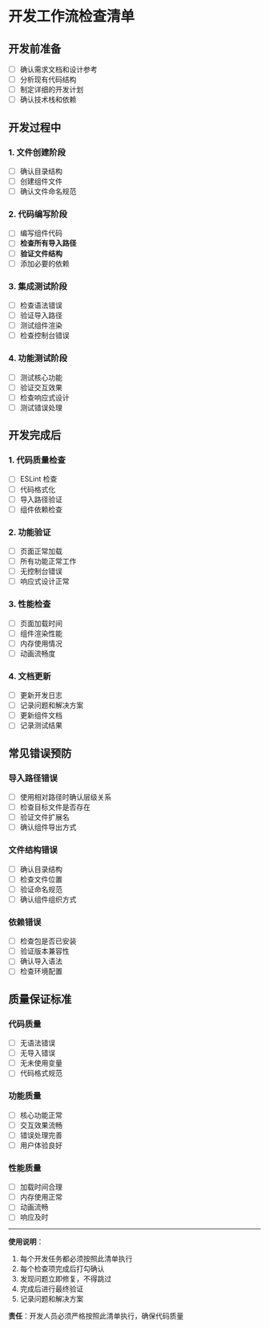 # 开发工作流检查清单

## 开发前准备
- [ ] 确认需求文档和设计参考
- [ ] 分析现有代码结构
- [ ] 制定详细的开发计划
- [ ] 确认技术栈和依赖

## 开发过程中
### 1. 文件创建阶段
- [ ] 确认目录结构
- [ ] 创建组件文件
- [ ] 确认文件命名规范

### 2. 代码编写阶段
- [ ] 编写组件代码
- [ ] **检查所有导入路径**
- [ ] **验证文件结构**
- [ ] 添加必要的依赖

### 3. 集成测试阶段
- [ ] 检查语法错误
- [ ] 验证导入路径
- [ ] 测试组件渲染
- [ ] 检查控制台错误

### 4. 功能测试阶段
- [ ] 测试核心功能
- [ ] 验证交互效果
- [ ] 检查响应式设计
- [ ] 测试错误处理

## 开发完成后
### 1. 代码质量检查
- [ ] ESLint 检查
- [ ] 代码格式化
- [ ] 导入路径验证
- [ ] 组件依赖检查

### 2. 功能验证
- [ ] 页面正常加载
- [ ] 所有功能正常工作
- [ ] 无控制台错误
- [ ] 响应式设计正常

### 3. 性能检查
- [ ] 页面加载时间
- [ ] 组件渲染性能
- [ ] 内存使用情况
- [ ] 动画流畅度

### 4. 文档更新
- [ ] 更新开发日志
- [ ] 记录问题和解决方案
- [ ] 更新组件文档
- [ ] 记录测试结果

## 常见错误预防
### 导入路径错误
- [ ] 使用相对路径时确认层级关系
- [ ] 检查目标文件是否存在
- [ ] 验证文件扩展名
- [ ] 确认组件导出方式

### 文件结构错误
- [ ] 确认目录结构
- [ ] 检查文件位置
- [ ] 验证命名规范
- [ ] 确认组件组织方式

### 依赖错误
- [ ] 检查包是否已安装
- [ ] 验证版本兼容性
- [ ] 确认导入语法
- [ ] 检查环境配置

## 质量保证标准
### 代码质量
- [ ] 无语法错误
- [ ] 无导入错误
- [ ] 无未使用变量
- [ ] 代码格式规范

### 功能质量
- [ ] 核心功能正常
- [ ] 交互效果流畅
- [ ] 错误处理完善
- [ ] 用户体验良好

### 性能质量
- [ ] 加载时间合理
- [ ] 内存使用正常
- [ ] 动画流畅
- [ ] 响应及时

---

**使用说明**：
1. 每个开发任务都必须按照此清单执行
2. 每个检查项完成后打勾确认
3. 发现问题立即修复，不得跳过
4. 完成后进行最终验证
5. 记录问题和解决方案

**责任**：开发人员必须严格按照此清单执行，确保代码质量
